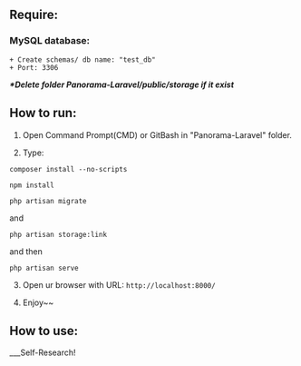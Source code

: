 ## Require:

### MySQL database:

	+ Create schemas/ db name: "test_db"
	+ Port: 3306
	
___*Delete folder Panorama-Laravel/public/storage if it exist___

## How to run:

1. Open Command Prompt(CMD) or GitBash in "Panorama-Laravel" folder.

2. Type:
```
composer install --no-scripts
```

```
npm install
```


```
php artisan migrate
```
 
 and
```
php artisan storage:link
```

 and then     
```
php artisan serve
```

3. Open ur browser with URL:
		```
		http://localhost:8000/
		```
                
4. Enjoy~~

## How to use:

___Self-Research!
